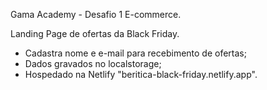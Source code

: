 Gama Academy - Desafio 1 E-commerce.

Landing Page de ofertas da Black Friday.

* Cadastra nome e e-mail para recebimento de ofertas;
* Dados gravados no localstorage;
* Hospedado na Netlify "beritica-black-friday.netlify.app".
